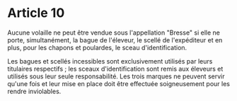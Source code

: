 # Article 10

Aucune volaille ne peut être vendue sous l'appellation "Bresse" si elle ne porte, simultanément, la bague de l'éleveur, le scellé de l'expéditeur et en plus, pour les chapons et poulardes, le sceau d'identification.

Les bagues et scellés incessibles sont exclusivement utilisés par leurs titulaires respectifs ; les sceaux d'identification sont remis aux éleveurs et utilisés sous leur seule responsabilité. Les trois marques ne peuvent servir qu'une fois et leur mise en place doit être effectuée soigneusement pour les rendre inviolables.
